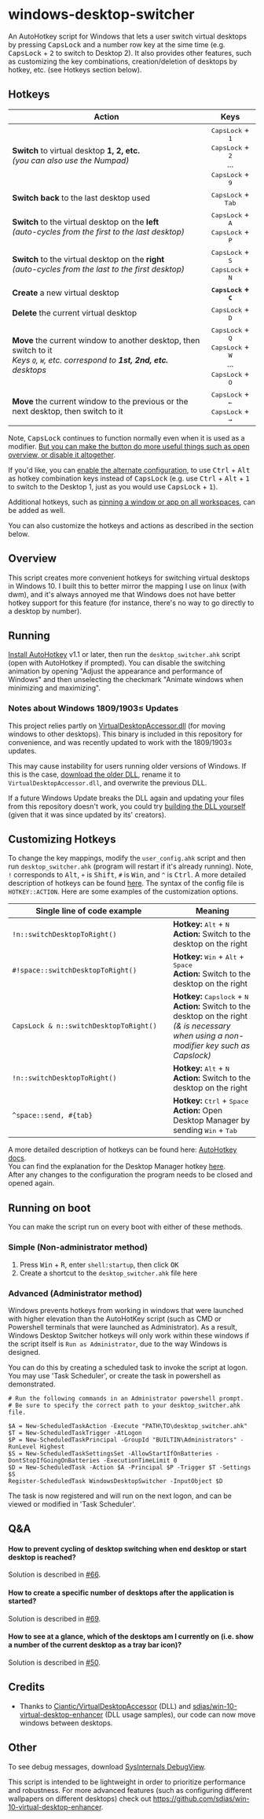 # windows-desktop-switcher
An AutoHotkey script for Windows that lets a user switch virtual desktops by pressing <kbd>CapsLock</kbd> and a number row key at the sime time (e.g. <kbd>CapsLock</kbd> + <kbd>2</kbd> to switch to Desktop 2). It also provides other features, such as customizing the key combinations, creation/deletion of desktops by hotkey, etc. (see Hotkeys section below).

## Hotkeys

Action | Keys 
--- | :-:
**Switch** to virtual desktop **1, 2, etc.**<br>*(you can also use the Numpad)*|<kbd>CapsLock</kbd> + <kbd>1</kbd><br><kbd>CapsLock</kbd> + <kbd>2</kbd><br>...<br><kbd>CapsLock</kbd> + <kbd>9</kbd>
**Switch back** to the last desktop used|<kbd>CapsLock</kbd> + <kbd>Tab</kbd>
**Switch** to the virtual desktop on the **left**<br>*(auto-cycles from the first to the last desktop)*|<kbd>CapsLock</kbd> + <kbd>A</kbd><br><kbd>CapsLock</kbd> + <kbd>P</kbd>
**Switch** to the virtual desktop on the **right**<br>*(auto-cycles from the last to the first desktop)*|<kbd>CapsLock</kbd> + <kbd>S</kbd><br><kbd>CapsLock</kbd> + <kbd>N</kbd>
**Create** a new virtual desktop|**<kbd>CapsLock</kbd> + <kbd>C</kbd>**
**Delete** the current virtual desktop|<kbd>CapsLock</kbd> + <kbd>D</kbd>
**Move** the current window to another desktop, then switch to it<br>*Keys <kbd>Q</kbd>, <kbd>W</kbd>, etc. correspond to **1st, 2nd, etc.** desktops*|<kbd>CapsLock</kbd> + <kbd>Q</kbd><br><kbd>CapsLock</kbd> + <kbd>W</kbd><br>...<br><kbd>CapsLock</kbd> + <kbd>O</kbd>
**Move** the current window to the previous or the next desktop, then switch to it|<kbd>CapsLock</kbd> + <kbd>←</kbd><br><kbd>CapsLock</kbd> + <kbd>→</kbd>

Note, <kbd>CapsLock</kbd> continues to function normally even when it is used as a modifier. [But you can make the button do more useful things such as open overview, or disable it altogether](https://github.com/pmb6tz/windows-desktop-switcher/issues/67).

If you'd like, you can [enable the alternate configuration](https://github.com/pmb6tz/windows-desktop-switcher/issues/44), to use <kbd>Ctrl</kbd> + <kbd>Alt</kbd> as hotkey combination keys instead of <kbd>CapsLock</kbd> (e.g. use <kbd>Ctrl</kbd> + <kbd>Alt</kbd> + <kbd>1</kbd> to switch to the Desktop 1, just as you would use <kbd>CapsLock</kbd> + <kbd>1</kbd>).

Additional hotkeys, such as [pinning a window or app on all workspaces](https://github.com/pmb6tz/windows-desktop-switcher/issues/55), can be added as well.

You can also customize the hotkeys and actions as described in the section below.

## Overview
This script creates more convenient hotkeys for switching virtual desktops in Windows 10. I built this to better mirror the mapping I use on linux (with dwm), and it's always annoyed me that Windows does not have better hotkey support for this feature (for instance, there's no way to go directly to a desktop by number).

## Running
[Install AutoHotkey](https://autohotkey.com/download/) v1.1 or later, then run the `desktop_switcher.ahk` script (open with AutoHotkey if prompted). You can disable the switching animation by opening "Adjust the appearance and performance of Windows" and then unselecting the checkmark "Animate windows when minimizing and maximizing".

### Notes about Windows 1809/1903≤ Updates
This project relies partly on [VirtualDesktopAccessor.dll](https://github.com/Ciantic/VirtualDesktopAccessor) (for moving windows to other desktops). This binary is included in this repository for convenience, and was recently updated to work with the 1809/1903≤ updates. 

This may cause instability for users running older versions of Windows. If this is the case, [download the older DLL](https://github.com/pmb6tz/windows-desktop-switcher/blob/5289a0968179638f6e946a4cb69723510abd0d19/virtual-desktop-accessor.dll), rename it to `VirtualDesktopAccessor.dll`, and overwrite the previous DLL.

If a future Windows Update breaks the DLL again and updating your files from this repository doesn't work, you could try [building the DLL yourself](https://github.com/Ciantic/VirtualDesktopAccessor) (given that it was since updated by its' creators).

## Customizing Hotkeys
To change the key mappings, modify the `user_config.ahk` script and then run `desktop_switcher.ahk` (program will restart if it's already running). Note, `!` corresponds to <kbd>Alt</kbd>, `+` is <kbd>Shift</kbd>, `#` is <kbd>Win</kbd>, and `^` is <kbd>Ctrl</kbd>. A more detailed description of hotkeys can be found [here](https://autohotkey.com/docs/Hotkeys.htm). The syntax of the config file is `HOTKEY::ACTION`. Here are some examples of the customization options. 

Single line of code example | Meaning
--- | ---
`!n::switchDesktopToRight()`&nbsp;&nbsp;&nbsp;&nbsp;&nbsp;&nbsp;&nbsp;&nbsp;&nbsp;&nbsp;&nbsp;&nbsp;&nbsp;&nbsp;&nbsp;&nbsp;&nbsp;&nbsp;&nbsp;&nbsp;&nbsp;&nbsp;&nbsp; | **Hotkey:** <kbd>Alt</kbd> + <kbd>N</kbd><br>**Action:** Switch to the desktop on the right
`#!space::switchDesktopToRight()` | **Hotkey:** <kbd>Win</kbd> + <kbd>Alt</kbd> + <kbd>Space</kbd><br>**Action:** Switch to the desktop on the right
`CapsLock & n::switchDesktopToRight()` | **Hotkey:** <kbd>Capslock</kbd> + <kbd>N</kbd><br>**Action:** Switch to the desktop on the right<br>*(& is necessary when using a non-modifier key such as Capslock)*
`!n::switchDesktopToRight()` | **Hotkey:** <kbd>Alt</kbd> + <kbd>N</kbd><br>**Action:** Switch to the desktop on the right
`^space::send, #{tab} ` | **Hotkey:** <kbd>Ctrl</kbd> + <kbd>Space</kbd><br>**Action:** Open Desktop Manager by sending <kbd>Win</kbd> + <kbd>Tab</kbd>

A more detailed description of hotkeys can be found here: [AutoHotkey docs](https://autohotkey.com/docs/Hotkeys.htm).<br>
You can find the explanation for the Desktop Manager hotkey [here](https://github.com/pmb6tz/windows-desktop-switcher/issues/41).<br>
After any changes to the configuration the program needs to be closed and opened again.

## Running on boot

You can make the script run on every boot with either of these methods.

### Simple (Non-administrator method)

1. Press <kbd>Win</kbd> + <kbd>R</kbd>, enter `shell:startup`, then click <kbd>OK</kbd>
2. Create a shortcut to the `desktop_switcher.ahk` file here

### Advanced (Administrator method)

Windows prevents hotkeys from working in windows that were launched with higher elevation than the AutoHotKey script (such as CMD or Powershell terminals that were launched as Administrator). As a result, Windows Desktop Switcher hotkeys will only work within these windows if the script itself is `Run as Administrator`, due to the way Windows is designed. 

You can do this by creating a scheduled task to invoke the script at logon. You may use 'Task Scheduler', or create the task in powershell as demonstrated.
```
# Run the following commands in an Administrator powershell prompt. 
# Be sure to specify the correct path to your desktop_switcher.ahk file. 

$A = New-ScheduledTaskAction -Execute "PATH\TO\desktop_switcher.ahk"
$T = New-ScheduledTaskTrigger -AtLogon
$P = New-ScheduledTaskPrincipal -GroupId "BUILTIN\Administrators" -RunLevel Highest
$S = New-ScheduledTaskSettingsSet -AllowStartIfOnBatteries -DontStopIfGoingOnBatteries -ExecutionTimeLimit 0
$D = New-ScheduledTask -Action $A -Principal $P -Trigger $T -Settings $S
Register-ScheduledTask WindowsDesktopSwitcher -InputObject $D
```

The task is now registered and will run on the next logon, and can be viewed or modified in 'Task Scheduler'. 

## Q&A

#### How to prevent cycling of desktop switching when end desktop or start desktop is reached?

Solution is described in [#66](https://github.com/pmb6tz/windows-desktop-switcher/issues/66#issuecomment-741793147).

#### How to create a specific number of desktops after the application is started?

Solution is described in [#69](https://github.com/pmb6tz/windows-desktop-switcher/issues/69#issuecomment-786976955).

#### How to see at a glance, which of the desktops am I currently on (i.e. show a number of the current desktop as a tray bar icon)?

Solution is described in [#50](https://github.com/pmb6tz/windows-desktop-switcher/issues/50#issuecomment-935875918).

## Credits

- Thanks to [Ciantic/VirtualDesktopAccessor](https://github.com/Ciantic/VirtualDesktopAccessor) (DLL) and [sdias/win-10-virtual-desktop-enhancer](https://github.com/sdias/win-10-virtual-desktop-enhancer) (DLL usage samples), our code can now move windows between desktops.

## Other
To see debug messages, download [SysInternals DebugView](https://technet.microsoft.com/en-us/sysinternals/debugview).

This script is intended to be lightweight in order to prioritize performance and robustness. For more advanced features (such as configuring different wallpapers on different desktops) check out https://github.com/sdias/win-10-virtual-desktop-enhancer.
